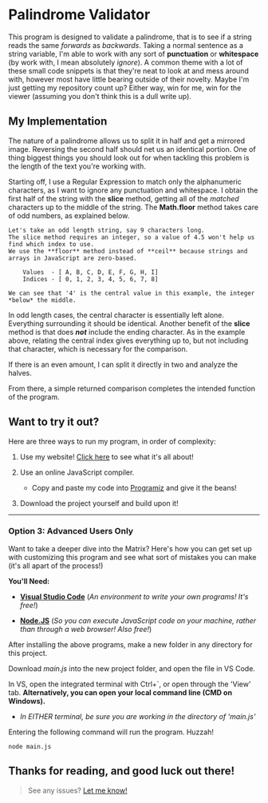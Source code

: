 # Palindrome Validator

This program is designed to validate a palindrome, that is to see if a string reads the same *forwards* as *backwards*. Taking a normal sentence as a string variable, I'm able to work with any sort of **punctuation** or **whitespace** (by work with, I mean absolutely *ignore*). A common theme with a lot of these small code snippets is that they're neat to look at and mess around with, however most have little bearing outside of their novelty. Maybe I'm just getting my repository count up? Either way, win for me, win for the viewer (assuming you don't think this is a dull write up).

## My Implementation

The nature of a palindrome allows us to split it in half and get a mirrored image. Reversing the second half should net us an identical portion. One of thing biggest things you should look out for when tackling this problem is the length of the text you're working with. 

Starting off, I use a Regular Expression to match only the alphanumeric characters, as I want to ignore any punctuation and whitespace. I obtain the first half of the string with the **slice** method, getting all of the *matched* characters up to the middle of the string. The **Math.floor** method takes care of odd numbers, as explained below. 

    Let's take an odd length string, say 9 characters long. 
    The slice method requires an integer, so a value of 4.5 won't help us find which index to use.
    We use the **floor** method instead of **ceil** because strings and arrays in JavaScript are zero-based. 

        Values  - [ A, B, C, D, E, F, G, H, I]
        Indices - [ 0, 1, 2, 3, 4, 5, 6, 7, 8]
        
    We can see that '4' is the central value in this example, the integer *below* the middle. 


In odd length cases, the central character is essentially left alone. Everything surrounding it should be identical. Another benefit of the **slice** method is that does ***not*** include the ending character. As in the example above, relating the central index gives everything up to, but not including that character, which is necessary for the comparison.

If there is an even amount, I can split it directly in two and analyze the halves. 

From there, a simple returned comparison completes the intended function of the program.

## Want to try it out?
Here are three ways to run my program, in order of complexity:

1) Use my website! [Click here](https://www.DeveloperSean.com) to see what it's all about!

2) Use an online JavaScript compiler.
    - Copy and paste my code into [Programiz](https://www.programiz.com/javascript/online-compiler/) and give it the beans!

3) Download the project yourself and build upon it! 

---

### Option 3: Advanced Users Only
Want to take a deeper dive into the Matrix? Here's how you can get set up with customizing 
this program and see what sort of mistakes you can make (it's all apart of the process!)  

**You'll Need:**

* [**Visual Studio Code**](https://code.visualstudio.com/) (*An environment to write your own programs! It's free!*)

* [**Node.JS**](https://nodejs.org/en) (*So you can execute JavaScript code on your machine, rather than through a web browser! Also free!*)

After installing the above programs, make a new folder in any directory for this project.  

Download *main.js* into the new project folder, and open the file in VS Code.  

In VS, open the integrated terminal with Ctrl+`, or open through the 'View' tab. **Alternatively, you can open your local command line (CMD on Windows).**  
- *In EITHER terminal, be sure you are working in the directory of 'main.js'*  

Entering the following command will run the program. Huzzah!

```
node main.js
```

Thanks for reading, and good luck out there!
---
> See any issues? [Let me know!](https://www.DeveloperSean.com)